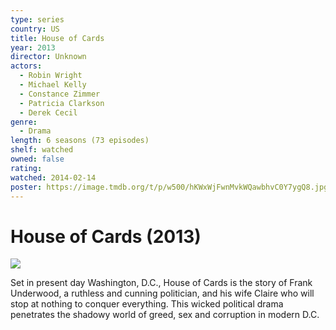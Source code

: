 ```yaml
---
type: series
country: US
title: House of Cards
year: 2013
director: Unknown
actors:
  - Robin Wright
  - Michael Kelly
  - Constance Zimmer
  - Patricia Clarkson
  - Derek Cecil
genre:
  - Drama
length: 6 seasons (73 episodes)
shelf: watched
owned: false
rating:
watched: 2014-02-14
poster: https://image.tmdb.org/t/p/w500/hKWxWjFwnMvkWQawbhvC0Y7ygQ8.jpg
---
```


# House of Cards (2013)

![](https://image.tmdb.org/t/p/w500/hKWxWjFwnMvkWQawbhvC0Y7ygQ8.jpg)

Set in present day Washington, D.C., House of Cards is the story of Frank Underwood, a ruthless and cunning politician, and his wife Claire who will stop at nothing to conquer everything. This wicked political drama penetrates the shadowy world of greed, sex and corruption in modern D.C.
